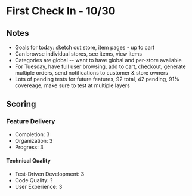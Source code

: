 # First Check In - 10/30

## Notes

* Goals for today: sketch out store, item pages - up to cart
* Can browse individual stores, see items, view items
* Categories are global -- want to have global and per-store available
* For Tuesday, have full user browsing, add to cart, checkout, generate multiple orders, send notifications to customer & store owners
* Lots of pending tests for future features, 92 total, 42 pending, 91% covereage, make sure to test at multiple layers

## Scoring

### Feature Delivery

* Completion: 3
* Organization: 3
* Progress: 3

#### Technical Quality

* Test-Driven Development: 3
* Code Quality: ?
* User Experience: 3
